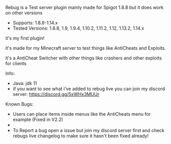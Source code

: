 Rebug is a Test server plugin mainly made for Spigot 1.8.8 but it does work on other versions

- Supports: 1.8.8-1.14.x
- Tested Versions: 1.8.8, 1.9, 1.9.4, 1.10.2, 1.11.2, 1.12, 1.13.2, 1.14.x

it's my first plugin!

it's made for my Minecraft server to test things like AntiCheats and Exploits.

it's a AntiCheat Switcher with other things like crashers and other exploits for clients


Info:
- Java: jdk 11
- if you want to see what i've added to rebug live you can join my discord server: https://discord.gg/5xWHx3MUUr

Known Bugs:
- Users can place items inside menus like the AntiCheats menu for example (Fixed in V2.2)
- 
- To Report a bug open a issue but join my discord server first and check rebugs live changelog to make sure it hasn't been fixed already!

